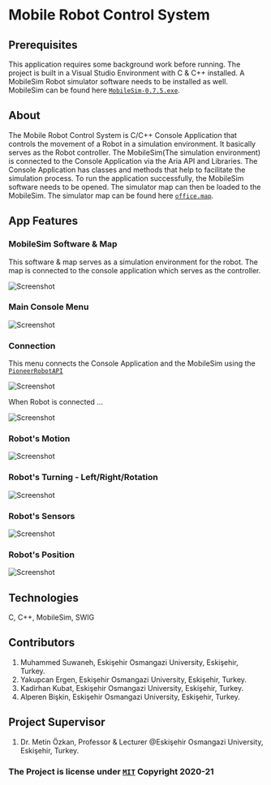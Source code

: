 # Mobile Robot Control System

## Prerequisites 

This application requires some background work before running. The project is built in a Visual Studio Environment 
with C & C++ installed. A MobileSim Robot simulator software needs to be installed as well. 
MobileSim can be found here [`MobileSim-0.7.5.exe`](Map/MobileSim-0.7.5.exe). 

## About

The Mobile Robot Control System is C/C++ Console Application that controls the movement of a Robot in a simulation environment. It 
basically serves as the Robot controller. The MobileSim(The simulation environment) is connected to the Console Application via the Aria 
API and Libraries. The Console Application has classes and methods that help to facilitate the simulation process.
To run the application successfully, the MobileSim software needs to be opened. The simulator map can then be loaded to the MobileSim.
The simulator map can be found here [`office.map`](Map/office.map). 

## App Features 

### MobileSim Software & Map

This software & map serves as a simulation environment for the robot. 
The map is connected to the console application which serves as the controller.

![Screenshot](Screenshots/map.png)

### Main Console Menu 

![Screenshot](Screenshots/main.png)

### Connection

This menu connects the Console Application and the MobileSim using the [`PioneerRobotAPI`](API/PioneerRobotAPI.h) 

![Screenshot](Screenshots/connectionMenu.png)

When Robot is connected ...

![Screenshot](Screenshots/connection.png)

### Robot's Motion 

![Screenshot](Screenshots/move.png) 

### Robot's Turning - Left/Right/Rotation

![Screenshot](Screenshots/turn.png) 

### Robot's Sensors 

![Screenshot](Screenshots/sensors.png) 

### Robot's Position

![Screenshot](Screenshots/position.png) 

## Technologies

C, C++, MobileSim, SWIG 

## Contributors 

1. Muhammed Suwaneh, Eskişehir Osmangazi University, Eskişehir, Turkey.
2. Yakupcan Ergen, Eskişehir Osmangazi University, Eskişehir, Turkey.
3. Kadirhan Kubat, Eskişehir Osmangazi University, Eskişehir, Turkey.
4. Alperen Bişkin, Eskişehir Osmangazi University, Eskişehir, Turkey.


## Project Supervisor 

1. Dr. Metin Özkan, Professor & Lecturer @Eskişehir Osmangazi University, Eskişehir, Turkey.

### The Project is license under [`MIT`](LICENSE) Copyright 2020-21

